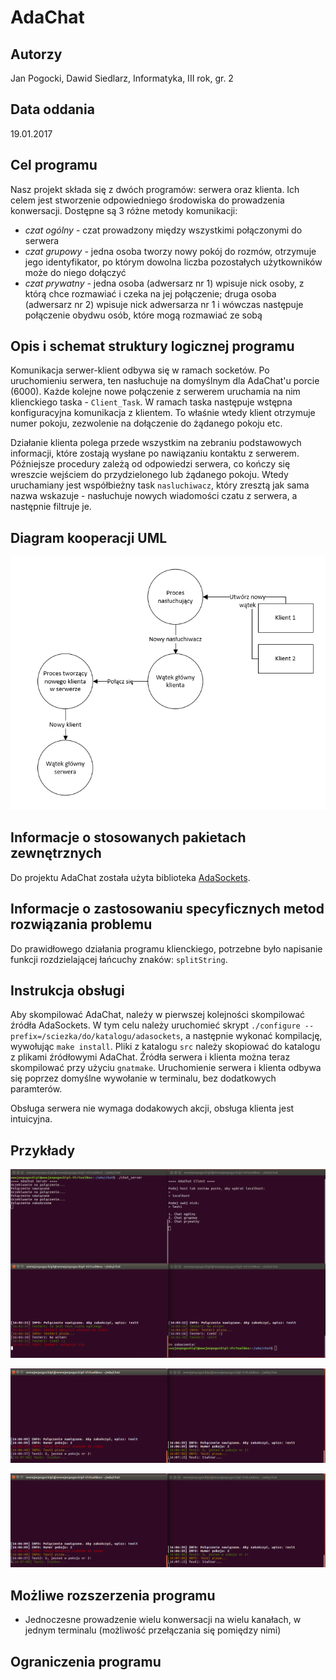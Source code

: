 # AdaChat

## Autorzy

Jan Pogocki, Dawid Siedlarz, Informatyka, III rok, gr. 2

## Data oddania

19.01.2017

## Cel programu

Nasz projekt składa się z dwóch programów: serwera oraz klienta. Ich celem jest stworzenie odpowiedniego środowiska do prowadzenia konwersacji. Dostępne są 3 różne metody komunikacji:
- *czat ogólny* - czat prowadzony między wszystkimi połączonymi do serwera
- *czat grupowy* - jedna osoba tworzy nowy pokój do rozmów, otrzymuje jego identyfikator, po którym dowolna liczba pozostałych użytkowników może do niego dołączyć
- *czat prywatny* - jedna osoba (adwersarz nr 1) wpisuje nick osoby, z którą chce rozmawiać i czeka na jej połączenie; druga osoba (adwersarz nr 2) wpisuje nick adwersarza nr 1 i wówczas następuje połączenie obydwu osób, które mogą rozmawiać ze sobą

## Opis i schemat struktury logicznej programu

Komunikacja serwer-klient odbywa się w ramach socketów. Po uruchomieniu serwera, ten nasłuchuje na domyślnym dla AdaChat'u porcie (6000). Każde kolejne nowe połączenie z serwerem uruchamia na nim klienckiego taska - `Client_Task`. W ramach taska następuje wstępna konfiguracyjna komunikacja z klientem. To właśnie wtedy klient otrzymuje numer pokoju, zezwolenie na dołączenie do żądanego pokoju etc.

Działanie klienta polega przede wszystkim na zebraniu podstawowych informacji, które zostają wysłane po nawiązaniu kontaktu z serwerem. Późniejsze procedury zależą od odpowiedzi serwera, co kończy się wreszcie wejściem do przydzielonego lub żądanego pokoju. Wtedy uruchamiany jest współbieżny task `nasluchiwacz`, który zresztą jak sama nazwa wskazuje - nasłuchuje nowych wiadomości czatu z serwera, a następnie filtruje je.

## Diagram kooperacji UML

![uml](img/adachat_uml.png "uml")

## Informacje o stosowanych pakietach zewnętrznych

Do projektu AdaChat została użyta biblioteka [AdaSockets](https://www.rfc1149.net/devel/adasockets.html).

## Informacje o zastosowaniu specyficznych metod rozwiązania problemu

Do prawidłowego działania programu klienckiego, potrzebne było napisanie funkcji rozdzielającej łańcuchy znaków: `splitString`.

## Instrukcja obsługi

Aby skompilować AdaChat, należy w pierwszej kolejności skompilować źródła AdaSockets. W tym celu należy uruchomieć skrypt `./configure --prefix=/sciezka/do/katalogu/adasockets`, a następnie wykonać kompilację, wywołując `make install`. Pliki z katalogu `src` należy skopiować do katalogu z plikami źródłowymi AdaChat. Źródła serwera i klienta można teraz skompilować przy użyciu `gnatmake`. Uruchomienie serwera i klienta odbywa się poprzez domyślne wywołanie w terminalu, bez dodatkowych paramterów.

Obsługa serwera nie wymaga dodakowych akcji, obsługa klienta jest intuicyjna.

## Przykłady

![screen1](img/adachat_s1.png "screen1")

![screen2](img/adachat_s2.png "screen2")

![screen3](img/adachat_s2.png "screen2")

## Możliwe rozszerzenia programu

- Jednoczesne prowadzenie wielu konwersacji na wielu kanałach, w jednym terminalu (możliwość przełączania się pomiędzy nimi)

## Ograniczenia programu


